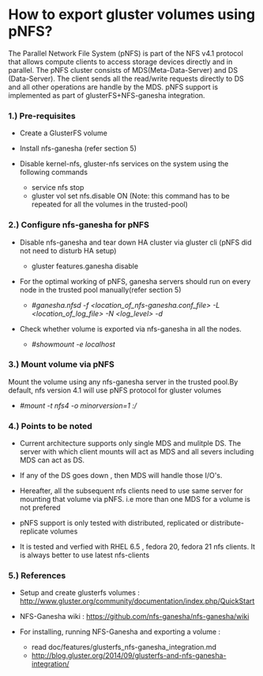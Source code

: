 # How to export gluster volumes using pNFS?

The Parallel Network File System (pNFS) is part of the NFS v4.1 protocol that
allows compute clients to access storage devices directly and in parallel.
The pNFS cluster consists of MDS(Meta-Data-Server) and DS (Data-Server).
The client sends all the read/write requests directly to DS and all other
operations are handle by the MDS. pNFS support is implemented as part of
glusterFS+NFS-ganesha integration.

### 1.) Pre-requisites

  - Create a GlusterFS volume

  - Install nfs-ganesha (refer section 5)

  - Disable kernel-nfs, gluster-nfs services on the system using the following commands
       - service nfs stop
       - gluster vol set <volname> nfs.disable ON (Note: this command has to be repeated for all the volumes in the trusted-pool)

### 2.) Configure nfs-ganesha for pNFS

  - Disable nfs-ganesha and tear down HA cluster via gluster cli (pNFS did not need to disturb HA setup)
       - gluster features.ganesha disable

  - For the optimal working of pNFS, ganesha servers should run on every node in the trusted pool manually(refer section 5)
       - *#ganesha.nfsd -f <location_of_nfs-ganesha.conf_file> -L <location_of_log_file> -N <log_level> -d*

  - Check whether volume is exported via nfs-ganesha in all the nodes.
       - *#showmount -e localhost*

### 3.) Mount volume via pNFS

Mount the volume using any nfs-ganesha server in the trusted pool.By default, nfs version 4.1 will use pNFS protocol for gluster volumes
   - *#mount -t nfs4 -o minorversion=1 <ip of server>:/<volume name> <mount path>*

### 4.) Points to be noted

   - Current architecture supports only single MDS and mulitple DS. The server with which client mounts will act as MDS and all severs including MDS can act as DS.

   - If any of the DS goes down , then MDS will handle those I/O's.

   - Hereafter, all the subsequent nfs clients need to use same server for mounting that volume via pNFS. i.e more than one MDS for a volume is not prefered

   - pNFS support is only tested with distributed, replicated or distribute-replicate volumes

   - It is tested and verfied with RHEL 6.5 , fedora 20, fedora 21 nfs clients. It is always better to use latest nfs-clients

### 5.) References

   - Setup and create glusterfs volumes : http://www.gluster.org/community/documentation/index.php/QuickStart

   - NFS-Ganesha wiki : https://github.com/nfs-ganesha/nfs-ganesha/wiki

   - For installing, running NFS-Ganesha and exporting a volume :
      - read doc/features/glusterfs_nfs-ganesha_integration.md
      - http://blog.gluster.org/2014/09/glusterfs-and-nfs-ganesha-integration/
